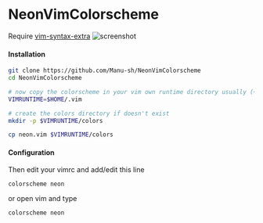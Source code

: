 # NeonVimColorscheme

Require [vim-syntax-extra](https://github.com/justinmk/vim-syntax-extra)
![screenshot](https://anonimag.es/i/vimcscheme_xorg82d65.png)

#### Installation
```bash
git clone https://github.com/Manu-sh/NeonVimColorscheme
cd NeonVimColorscheme

# now copy the colorscheme in your vim own runtime directory usually (~/.vim)
VIMRUNTIME=$HOME/.vim

# create the colors directory if doesn't exist
mkdir -p $VIMRUNTIME/colors

cp neon.vim $VIMRUNTIME/colors
```

#### Configuration
Then edit your vimrc and add/edit this line
```vim
colorscheme neon
```

or open vim and type
```vim
colorscheme neon
```

